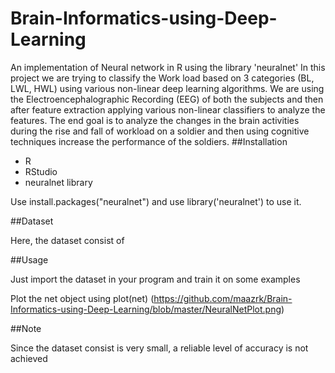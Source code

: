 # Brain-Informatics-using-Deep-Learning

An implementation of Neural network in R using the library 'neuralnet'
In this project we are trying to classify the Work load based on 3 categories (BL, LWL, HWL) using various non-linear deep learning algorithms. We are using the Electroencephalographic Recording (EEG) of both the subjects and then after feature extraction applying various non-linear classifiers to analyze the features. The end goal is to analyze the changes in the brain activities during the rise and fall of workload on a soldier and then using cognitive techniques increase the performance of the soldiers.
##Installation

* R
* RStudio
* neuralnet library

Use install.packages("neuralnet") and use library('neuralnet') to use it.

##Dataset

Here, the dataset consist of 

##Usage

Just import the dataset in your program and train it on some examples

Plot the net object using plot(net)
(https://github.com/maazrk/Brain-Informatics-using-Deep-Learning/blob/master/NeuralNetPlot.png)

##Note

Since the dataset consist is very small, a reliable level of accuracy is not achieved


